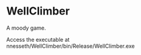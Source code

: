# WellClimber
A moody game.

Access the executable at nnesseth/WellClimber/bin/Release/WellClimber.exe
